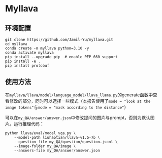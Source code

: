 # Myllava

## 环境配置
```
git clone https://github.com/Jamil-Yu/myllava.git
cd myllava
conda create -n myllava python=3.10 -y
conda activate myllava
pip install --upgrade pip  # enable PEP 660 support
pip install -e .
pip install protobuf
```

## 使用方法

在`myllava/llava/model/language_model/llava_llama.py`的generate函数中查看修改的部分，同时可以选择一些模式（本报告使用了`mode = "look at the image tokens"`与`mode = "mask according to the distance"`）

可以在`my_QA/answer/answer.json`中修改提问的图片与prompt，否则为默认图片。运行推理代码：
```
python llava/eval/model_vqa.py \    
    --model-path liuhaotian/llava-v1.5-7b \ 
    --question-file my_QA/question/question.jsonl \
    --image-folder my_QA/image \   
    --answers-file my_QA/answer/answer.json
```

